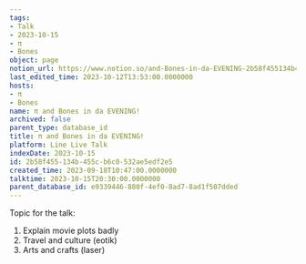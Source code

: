 ```yaml
---
tags:
- Talk
- 2023-10-15
- π
- Bones
object: page
notion_url: https://www.notion.so/and-Bones-in-da-EVENING-2b58f455134b455cb6c0532ae5edf2e5
last_edited_time: 2023-10-12T13:53:00.0000000
hosts:
- π
- Bones
name: π and Bones in da EVENING!
archived: false
parent_type: database_id
title: π and Bones in da EVENING!
platform: Line Live Talk
indexDate: 2023-10-15
id: 2b58f455-134b-455c-b6c0-532ae5edf2e5
created_time: 2023-09-18T10:47:00.0000000
talktime: 2023-10-15T20:30:00.0000000
parent_database_id: e9339446-880f-4ef0-8ad7-8ad1f507dded
---
```


Topic for the talk:
1. Explain movie plots  badly 
2. Travel and culture (eotik)
3. Arts and crafts (laser)

























